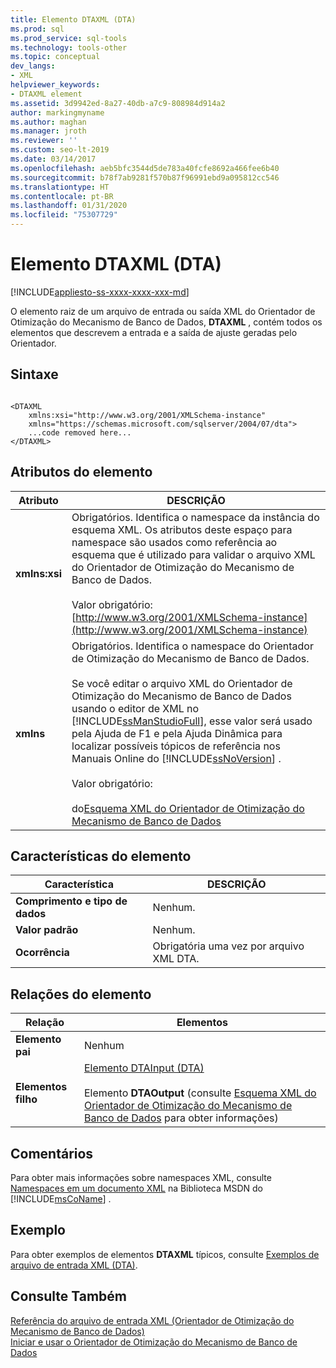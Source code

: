 ```yaml
---
title: Elemento DTAXML (DTA)
ms.prod: sql
ms.prod_service: sql-tools
ms.technology: tools-other
ms.topic: conceptual
dev_langs:
- XML
helpviewer_keywords:
- DTAXML element
ms.assetid: 3d9942ed-8a27-40db-a7c9-808984d914a2
author: markingmyname
ms.author: maghan
ms.manager: jroth
ms.reviewer: ''
ms.custom: seo-lt-2019
ms.date: 03/14/2017
ms.openlocfilehash: aeb5bfc3544d5de783a40fcfe8692a466fee6b40
ms.sourcegitcommit: b78f7ab9281f570b87f96991ebd9a095812cc546
ms.translationtype: HT
ms.contentlocale: pt-BR
ms.lasthandoff: 01/31/2020
ms.locfileid: "75307729"
---
```

# <a name="dtaxml-element-dta"></a>Elemento DTAXML (DTA)

[!INCLUDE[appliesto-ss-xxxx-xxxx-xxx-md](../../includes/appliesto-ss-xxxx-xxxx-xxx-md.md)]

O elemento raiz de um arquivo de entrada ou saída XML do Orientador de Otimização do Mecanismo de Banco de Dados, **DTAXML** , contém todos os elementos que descrevem a entrada e a saída de ajuste geradas pelo Orientador.  
  
## <a name="syntax"></a>Sintaxe  
  
```  
  
<DTAXML   
    xmlns:xsi="http://www.w3.org/2001/XMLSchema-instance"   
    xmlns="https://schemas.microsoft.com/sqlserver/2004/07/dta">  
    ...code removed here...  
</DTAXML>  
```  
  
## <a name="element-attributes"></a>Atributos do elemento  
  
|Atributo|DESCRIÇÃO|  
|---------------|-----------------|  
|**xmlns:xsi**|Obrigatórios. Identifica o namespace da instância do esquema XML. Os atributos deste espaço para namespace são usados como referência ao esquema que é utilizado para validar o arquivo XML do Orientador de Otimização do Mecanismo de Banco de Dados.<br /><br /> Valor obrigatório: [http://www.w3.org/2001/XMLSchema-instance](http://www.w3.org/2001/XMLSchema-instance)|  
|**xmlns**|Obrigatórios. Identifica o namespace do Orientador de Otimização do Mecanismo de Banco de Dados.<br /><br /> Se você editar o arquivo XML do Orientador de Otimização do Mecanismo de Banco de Dados usando o editor de XML no [!INCLUDE[ssManStudioFull](../../includes/ssmanstudiofull-md.md)], esse valor será usado pela Ajuda de F1 e pela Ajuda Dinâmica para localizar possíveis tópicos de referência nos Manuais Online do [!INCLUDE[ssNoVersion](../../includes/ssnoversion-md.md)] .<br /><br /> Valor obrigatório:<br /><br /> do[Esquema XML do Orientador de Otimização do Mecanismo de Banco de Dados](https://go.microsoft.com/fwlink/?LinkId=43100)|  
  
## <a name="element-characteristics"></a>Características do elemento  
  
|Característica|DESCRIÇÃO|  
|--------------------|-----------------|  
|**Comprimento e tipo de dados**|Nenhum.|  
|**Valor padrão**|Nenhum.|  
|**Ocorrência**|Obrigatória uma vez por arquivo XML DTA.|  
  
## <a name="element-relationships"></a>Relações do elemento  
  
|Relação|Elementos|  
|------------------|--------------|  
|**Elemento pai**|Nenhum|  
|**Elementos filho**|[Elemento DTAInput &#40;DTA&#41;](../../tools/dta/dtainput-element-dta.md)<br /><br /> Elemento **DTAOutput** (consulte [Esquema XML do Orientador de Otimização do Mecanismo de Banco de Dados](https://schemas.microsoft.com/sqlserver/) para obter informações)|  
  
## <a name="remarks"></a>Comentários  
 Para obter mais informações sobre namespaces XML, consulte [Namespaces em um documento XML](https://go.microsoft.com/fwlink/?LinkId=7341) na Biblioteca MSDN do [!INCLUDE[msCoName](../../includes/msconame-md.md)] .  
  
## <a name="example"></a>Exemplo  
 Para obter exemplos de elementos **DTAXML** típicos, consulte [Exemplos de arquivo de entrada XML &#40;DTA&#41;](../../tools/dta/xml-input-file-samples-dta.md).  
  
## <a name="see-also"></a>Consulte Também  
 [Referência do arquivo de entrada XML &#40;Orientador de Otimização do Mecanismo de Banco de Dados&#41;](../../tools/dta/xml-input-file-reference-database-engine-tuning-advisor.md)   
 [Iniciar e usar o Orientador de Otimização do Mecanismo de Banco de Dados](../../relational-databases/performance/start-and-use-the-database-engine-tuning-advisor.md)  
  
  
